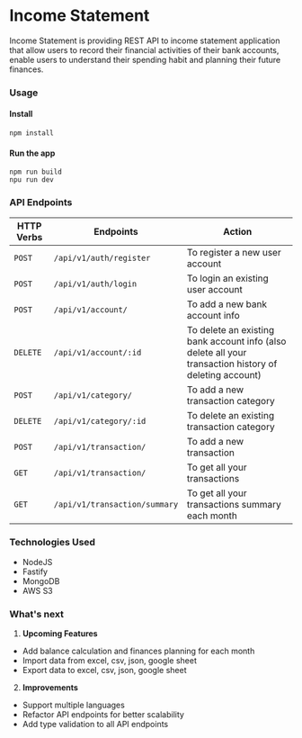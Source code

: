 # Income Statement

Income Statement is providing REST API to income statement application that allow
users to record their financial activities of their bank accounts, enable users to
understand their spending habit and planning their future finances.

### Usage

#### Install

```
npm install
```

#### Run the app

```
npm run build
npu run dev
```

### API Endpoints

| HTTP Verbs | Endpoints                     | Action                                                                                                 |
| ---------- | ----------------------------- | ------------------------------------------------------------------------------------------------------ |
| `POST`     | `/api/v1/auth/register`       | To register a new user account                                                                         |
| `POST`     | `/api/v1/auth/login`          | To login an existing user account                                                                      |
| `POST`     | `/api/v1/account/`            | To add a new bank account info                                                                         |
| `DELETE`   | `/api/v1/account/:id`         | To delete an existing bank account info (also delete all your transaction history of deleting account) |
| `POST`     | `/api/v1/category/`           | To add a new transaction category                                                                      |
| `DELETE`   | `/api/v1/category/:id`        | To delete an existing transaction category                                                             |
| `POST`     | `/api/v1/transaction/`        | To add a new transaction                                                                               |
| `GET`      | `/api/v1/transaction/`        | To get all your transactions                                                                           |
| `GET`      | `/api/v1/transaction/summary` | To get all your transactions summary each month                                                        |

### Technologies Used

- NodeJS
- Fastify
- MongoDB
- AWS S3

### What's next

1. **Upcoming Features**

- Add balance calculation and finances planning for each month
- Import data from excel, csv, json, google sheet
- Export data to excel, csv, json, google sheet

2. **Improvements**

- Support multiple languages
- Refactor API endpoints for better scalability
- Add type validation to all API endpoints
